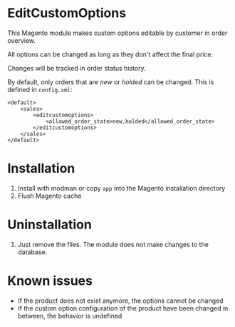 EditCustomOptions
=================

This Magento module makes custom options editable by customer in order overview.

All options can be changed as long as they don't affect the final price.

Changes will be tracked in order status history.

By default, only orders that are *new* or *holded* can be changed. This is defined in `config.xml`:

    <default>
        <sales>
            <editcustomoptions>
                <allowed_order_state>new,holded</allowed_order_state>
            </editcustomoptions>
        </sales>
    </default>

# Installation

1. Install with modman or copy `app` into the Magento installation directory
2. Flush Magento cache

# Uninstallation

1. Just remove the files. The module does not make changes to the database.

# Known issues
- If the product does not exist anymore, the options cannot be changed
- If the custom option configuration of the product have been changed in between, the behavior is undefined